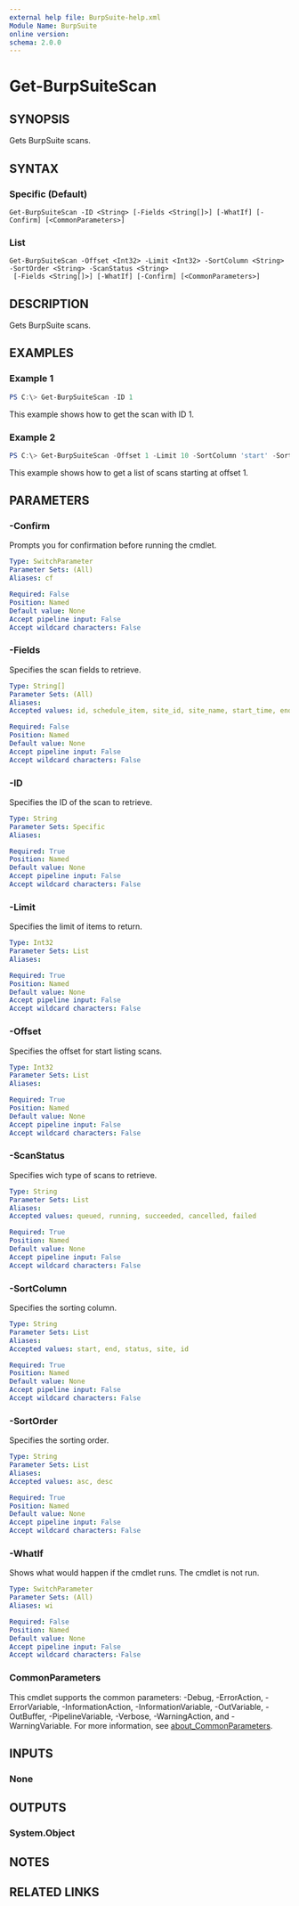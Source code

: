 ```yaml
---
external help file: BurpSuite-help.xml
Module Name: BurpSuite
online version:
schema: 2.0.0
---
```


# Get-BurpSuiteScan

## SYNOPSIS
Gets BurpSuite scans.

## SYNTAX

### Specific (Default)
```
Get-BurpSuiteScan -ID <String> [-Fields <String[]>] [-WhatIf] [-Confirm] [<CommonParameters>]
```

### List
```
Get-BurpSuiteScan -Offset <Int32> -Limit <Int32> -SortColumn <String> -SortOrder <String> -ScanStatus <String>
 [-Fields <String[]>] [-WhatIf] [-Confirm] [<CommonParameters>]
```

## DESCRIPTION
Gets BurpSuite scans.

## EXAMPLES

### Example 1
```powershell
PS C:\> Get-BurpSuiteScan -ID 1
```

This example shows how to get the scan with ID 1.

### Example 2
```powershell
PS C:\> Get-BurpSuiteScan -Offset 1 -Limit 10 -SortColumn 'start' -SortOrder 'asc' -ScanStatus 'queued'
```

This example shows how to get a list of scans starting at offset 1.

## PARAMETERS

### -Confirm
Prompts you for confirmation before running the cmdlet.

```yaml
Type: SwitchParameter
Parameter Sets: (All)
Aliases: cf

Required: False
Position: Named
Default value: None
Accept pipeline input: False
Accept wildcard characters: False
```

### -Fields
Specifies the scan fields to retrieve.

```yaml
Type: String[]
Parameter Sets: (All)
Aliases:
Accepted values: id, schedule_item, site_id, site_name, start_time, end_time, duration_in_seconds, status, agent, scan_metrics, scan_failure_message, generated_by, scanner_version, scan_configurations, scan_delta, jira_ticket_count, issue_types, issue_counts, audit_items, audit_item, scope, site_application_logins, schedule_item_application_logins, issues

Required: False
Position: Named
Default value: None
Accept pipeline input: False
Accept wildcard characters: False
```

### -ID
Specifies the ID of the scan to retrieve.

```yaml
Type: String
Parameter Sets: Specific
Aliases:

Required: True
Position: Named
Default value: None
Accept pipeline input: False
Accept wildcard characters: False
```

### -Limit
Specifies the limit of items to return.

```yaml
Type: Int32
Parameter Sets: List
Aliases:

Required: True
Position: Named
Default value: None
Accept pipeline input: False
Accept wildcard characters: False
```

### -Offset
Specifies the offset for start listing scans.

```yaml
Type: Int32
Parameter Sets: List
Aliases:

Required: True
Position: Named
Default value: None
Accept pipeline input: False
Accept wildcard characters: False
```

### -ScanStatus
Specifies wich type of scans to retrieve.

```yaml
Type: String
Parameter Sets: List
Aliases:
Accepted values: queued, running, succeeded, cancelled, failed

Required: True
Position: Named
Default value: None
Accept pipeline input: False
Accept wildcard characters: False
```

### -SortColumn
Specifies the sorting column.

```yaml
Type: String
Parameter Sets: List
Aliases:
Accepted values: start, end, status, site, id

Required: True
Position: Named
Default value: None
Accept pipeline input: False
Accept wildcard characters: False
```

### -SortOrder
Specifies the sorting order.

```yaml
Type: String
Parameter Sets: List
Aliases:
Accepted values: asc, desc

Required: True
Position: Named
Default value: None
Accept pipeline input: False
Accept wildcard characters: False
```

### -WhatIf
Shows what would happen if the cmdlet runs.
The cmdlet is not run.

```yaml
Type: SwitchParameter
Parameter Sets: (All)
Aliases: wi

Required: False
Position: Named
Default value: None
Accept pipeline input: False
Accept wildcard characters: False
```

### CommonParameters
This cmdlet supports the common parameters: -Debug, -ErrorAction, -ErrorVariable, -InformationAction, -InformationVariable, -OutVariable, -OutBuffer, -PipelineVariable, -Verbose, -WarningAction, and -WarningVariable. For more information, see [about_CommonParameters](http://go.microsoft.com/fwlink/?LinkID=113216).

## INPUTS

### None

## OUTPUTS

### System.Object
## NOTES

## RELATED LINKS
